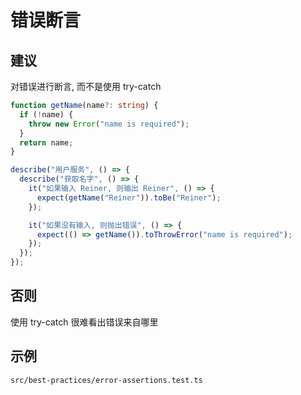 # 错误断言

## 建议

对错误进行断言, 而不是使用 try-catch

```ts
function getName(name?: string) {
  if (!name) {
    throw new Error("name is required");
  }
  return name;
}

describe("用户服务", () => {
  describe("获取名字", () => {
    it("如果输入 Reiner, 则输出 Reiner", () => {
      expect(getName("Reiner")).toBe("Reiner");
    });

    it("如果没有输入, 则抛出错误", () => {
      expect(() => getName()).toThrowError("name is required");
    });
  });
});
```

## 否则

使用 try-catch 很难看出错误来自哪里

## 示例

`src/best-practices/error-assertions.test.ts`